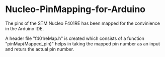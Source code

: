 # Nucleo-PinMapping-for-Arduino
The pins of the STM Nucleo F401RE has been mapped for the convinience in the Arduino IDE.

A header file "f401reMap.h" is created which consists of a function "pinMap(Mapped_pin)" helps in taking the mapped pin number as an input and returs the actual pin number. 
